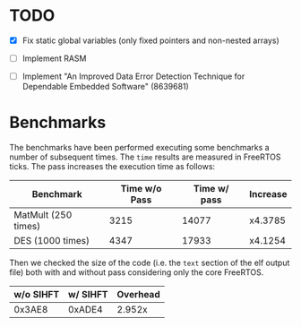 # TODO
- [x] Fix static global variables (only fixed pointers and non-nested arrays)

- [ ] Implement RASM

- [ ] Implement "An Improved Data Error Detection Technique for Dependable Embedded Software" (8639681)

# Benchmarks
The benchmarks have been performed executing some benchmarks a number of subsequent times. The `time` results are measured in FreeRTOS ticks.
The pass increases the execution time as follows:

| Benchmark           | Time w/o Pass | Time w/ pass | Increase |
|---------------------|---------------|--------------|----------|
| MatMult (250 times) | 3215          | 14077        | x4.3785  |
| DES (1000 times)    | 4347          | 17933        | x4.1254  |

Then we checked the size of the code (i.e. the `text` section of the elf output file) both with and without pass considering only the core FreeRTOS.

| w/o SIHFT | w/ SIHFT | Overhead |
|-----------|----------|----------|
| 0x3AE8    | 0xADE4   | 2.952x   |